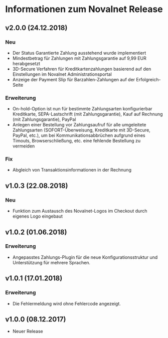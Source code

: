 # Informationen zum Novalnet Release

## v2.0.0 (24.12.2018)

### Neu

- Der Status Garantierte Zahlung ausstehend wurde implementiert
- Mindestbetrag für Zahlungen mit Zahlungsgarantie auf 9,99 EUR herabgesetzt
- 3D-Secure Verfahren für Kreditkartenzahlungen basierend auf den Einstellungen im Novalnet Administrationsportal
- Anzeige der Payment Slip für Barzahlen-Zahlungen auf der Erfolgreich-Seite

### Erweiterung

- On-hold-Option ist nun für bestimmte Zahlungsarten konfigurierbar Kreditkarte, SEPA-Lastschrift (mit Zahlungsgarantie), Kauf auf Rechnung (mit Zahlungsgarantie), PayPal
- Anlegen einer Bestellung vor Zahlungsaufruf für alle umgeleitete Zahlungsarten (SOFORT-Überweisung, Kreditkarte mit 3D-Secure, PayPal, etc.), um bei Kommunikationsabbrüchen aufgrund eines Timouts, Browserschließung, etc. eine fehlende Bestellung zu vermeiden

### Fix

- Abgleich von Transaktionsinformationen in der Rechnung

## v1.0.3 (22.08.2018)

### Neu

- Funktion zum Austausch des Novalnet-Logos im Checkout durch eigenes Logo eingebaut

## v1.0.2 (01.06.2018)

### Erweiterung

- Angepasstes Zahlungs-Plugin für die neue Konfigurationsstruktur und Unterstützung für mehrere Sprachen.

## v1.0.1 (17.01.2018)

### Erweiterung

- Die Fehlermeldung wird ohne Fehlercode angezeigt.

## v1.0.0 (08.12.2017)

- Neuer Release
